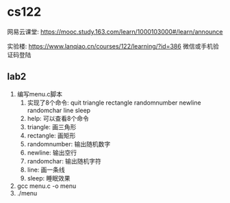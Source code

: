 # cs122
网易云课堂: https://mooc.study.163.com/learn/1000103000#/learn/announce

实验楼: https://www.lanqiao.cn/courses/122/learning/?id=386 微信或手机验证码登陆

## lab2
1. 编写menu.c脚本
    1. 实现了8个命令: quit triangle rectangle randomnumber newline randomchar line sleep
    2. help: 可以查看8个命令
    3. triangle: 画三角形
    4. rectangle: 画矩形
    5. randomnumber: 输出随机数字
    6. newline: 输出空行
    7. randomchar: 输出随机字符
    8. line: 画一条线
    9. sleep: 睡眠效果
2. gcc menu.c -o menu
3. ./menu
 
